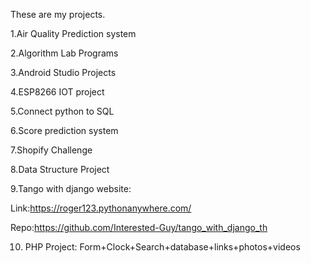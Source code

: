 These are my projects.

1.Air Quality Prediction system

2.Algorithm Lab Programs

3.Android Studio Projects

4.ESP8266 IOT project

5.Connect python to SQL

6.Score prediction system

7.Shopify Challenge

8.Data Structure Project

9.Tango with django website:

Link:https://roger123.pythonanywhere.com/

Repo:https://github.com/Interested-Guy/tango_with_django_th

10. PHP Project: Form+Clock+Search+database+links+photos+videos

